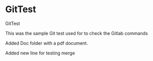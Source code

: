 # GitTest
GitTest

This was the sample Git test used for to check the Gitlab commands

Added Doc folder with a pdf document.

Added new line for testing merge